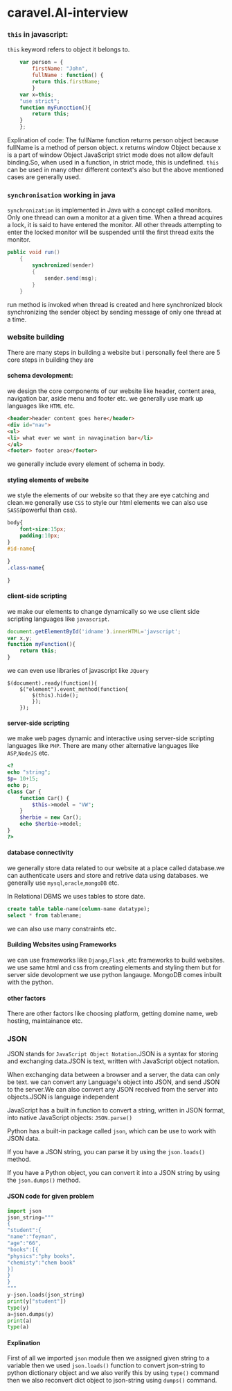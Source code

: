 # caravel.AI-interview
### `this` in javascript:
`this` keyword refers to object it belongs to. 
```javascript
	var person = {
    	firstName: "John",
    	fullName : function() {
       	return this.firstName;
    	}
    var x=this;
    "use strict";
    function myFuncction(){
    	return this;
    }
	};
```
Explination of code:
The fullName function returns person object because fullName is a method of person object.
x returns window Object because x is a part of window Object
JavaScript strict mode does not allow default binding.So, when used in a function, in strict mode, this is undefined. 
`this` can be used in many other different context's also but the above mentioned cases are generally used.

### `synchronisation` working in java 
`synchronization` is implemented in Java with a concept called monitors. Only one thread can own a monitor at a given time. When a thread acquires a lock, it is said to have entered the monitor. All other threads attempting to enter the locked monitor will be suspended until the first thread exits the monitor.

```java
public void run() 
    {  
        synchronized(sender) 
        { 
            sender.send(msg); 
        } 
    }
 ```
 run method is invoked when thread is created and here synchronized block synchronizing the sender object by sending message of only one thread at a time.

### website building
There are many steps in building a website but i personally feel there are 5 core steps in building they are 

#### schema devolopment:
we design the core components of our website like header, content area, navigation bar, aside menu and footer etc. we generally use mark up languages like `HTML` etc.

```html
<header>header content goes here</header>
<div id="nav">
<ul>
<li> what ever we want in navagination bar</li>
</ul>
<footer> footer area</footer>
```
we generally include every element of schema in body.
#### styling elements of website
we style the elements of our website so that they are eye catching and clean.we generally use `CSS` to style our html elements we can also use `SASS`(powerful than css).
```css
body{
	font-size:15px;
	padding:10px;
}
#id-name{

}
.class-name{

}
```
#### client-side scripting
we make our elements to change dynamically so we use client side scripting languages like `javascript`.
```javascript
document.getElementById('idname').innerHTML='javscript';
var x,y;
function myFunction(){
	return this;
}
```
we can even use libraries of javascript like `JQuery` 
```JQuery
$(document).ready(function(){
	$("element").event_method(function{
		$(this).hide();
		});
	});
```
#### server-side scripting 
we make web pages dynamic and interactive using server-side scripting languages like `PHP`. There are many other alternative languages like `ASP`,`NodeJS` etc.

```PHP
<?
echo "string";
$p= 10+15;
echo p;
class Car {
    function Car() {
        $this->model = "VW";
    }
    $herbie = new Car();
    echo $herbie->model;
}
?>
```
#### database connectivity
we generally store data related to our website at a place called database.we can authenticate users and store and retrive data using databases. we generally use `mysql`,`oracle`,`mongoDB` etc.
 
In Relational DBMS we uses tables to store date.
```sql 
create table table-name(column-name datatype);
select * from tablename;
```


we can also use many constraints etc.

#### Building Websites using Frameworks

we can use frameworks like `Django`,`Flask` ,etc frameworks to build websites. we use same html and css from creating elements and styling them but for server side devolopment we use python langauge. MongoDB comes inbuilt with the python.

#### other factors 
There are other factors like choosing platform, getting domine name, web hosting, maintainance etc.

### JSON
JSON stands for `JavaScript Object Notation`.JSON is a syntax for storing and exchanging data.JSON is text, written with JavaScript object notation.

When exchanging data between a browser and a server, the data can only be text. we can convert any Language's object into JSON, and send JSON to the server.We can also convert any JSON received from the server into objects.JSON is language independent

JavaScript has a built in function to convert a string, written in JSON format, into native JavaScript objects: `JSON.parse()`

Python has a built-in package called `json`, which can be use to work with JSON data. 

If you have a JSON string, you can parse it by using the `json.loads()` method.

If you have a Python object, you can convert it into a JSON string by using the `json.dumps()` method.

#### JSON code for given problem
```python
import json
json_string="""
{
"student":{
"name":"feyman",
"age":"66",
"books":[{
"physics":"phy books",
"chemisty":"chem book"
}]
}
}
"""
y-json.loads(json_string)
print(y["student"])
type(y)
a=json.dumps(y)
print(a)
type(a)
```
#### Explination
First of all we imported `json` module then we assigned given string to a variable then we used `json.loads()` function to convert json-string to python dictionary object and we also verify this by using `type()` command then we also reconvert dict object to json-string using `dumps()` command.


